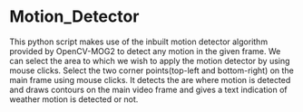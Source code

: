 # Motion_Detector

This python script makes use of the inbuilt motion detector algorithm provided by OpenCV-MOG2 to detect any motion in the given frame. We can select the area to which we wish to apply the motion detector by using mouse clicks. Select the two corner points(top-left and bottom-right) on the main frame using mouse clicks. It detects the are where motion is detected and draws contours on the main video frame and gives a text indication of weather motion is detected or not.

